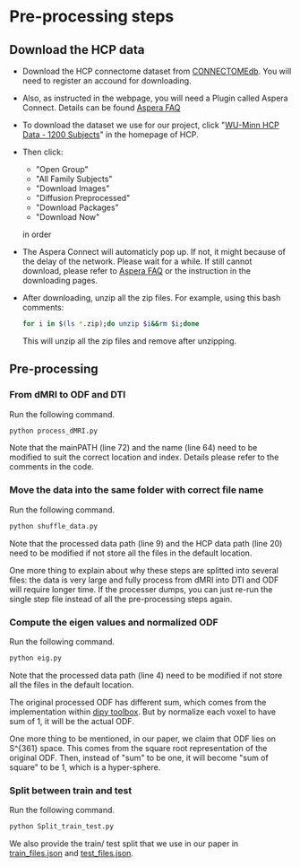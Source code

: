 # Pre-processing steps
## Download the HCP data
- Download the HCP connectome dataset from [CONNECTOMEdb](https://db.humanconnectome.org/). 
You will need to register an accound for downloading.

- Also, as instructed in the webpage, you will need a Plugin called Aspera Connect. Details can be found [Aspera FAQ](http://humanconnectome.org/documentation/connectomeDB/downloading/installing-aspera.html)

- To download the dataset we use for our project, click "[WU-Minn HCP Data - 1200 Subjects](https://db.humanconnectome.org/data/projects/HCP_1200)" in the homepage of HCP. 

- Then click:
  - "Open Group" 
  - "All Family Subjects" 
  - "Download Images" 
  - "Diffusion Preprocessed" 
  - "Download Packages" 
  - "Download Now"
  
  in order

- The Aspera Connect will automaticly pop up. If not, it might because of the delay of the network. Please wait for a while. If still cannot download, please refer to [Aspera FAQ](http://humanconnectome.org/documentation/connectomeDB/downloading/installing-aspera.html) or the instruction in the downloading pages. 

- After downloading, unzip all the zip files. For example, using this bash comments:

  ``` bash
  for i in $(ls *.zip);do unzip $i&&rm $i;done
  ```
  
  This will unzip all the zip files and remove after unzipping.

## Pre-processing
### From dMRI to ODF and DTI
Run the following command. 
``` bash
python process_dMRI.py
```
Note that the mainPATH (line 72) and the name (line 64) need to be modified to suit the correct location and index. Details please refer to the comments in the code.

### Move the data into the same folder with correct file name
Run the following command. 
``` bash
python shuffle_data.py
```
Note that the processed data path (line 9) and the HCP data path (line 20) need to be modified if not store all the files in the default location.

One more thing to explain about why these steps are splitted into several files: the data is very large and fully process from dMRI into DTI and ODF will require longer time. If the processer dumps, you can just re-run the single step file instead of all the pre-processing steps again.

### Compute the eigen values and normalized ODF
Run the following command. 
``` bash
python eig.py
```
Note that the processed data path (line 4) need to be modified if not store all the files in the default location.

The original processed ODF has different sum, which comes from the implementation within [dipy toolbox](https://dipy.org). But by normalize each voxel to have sum of 1, it will be the actual ODF.

One more thing to be mentioned, in our paper, we claim that ODF lies on S^{361} space. This comes from the square root representation of the original ODF. Then, instead of "sum" to be one, it will become "sum of square" to be 1, which is a hyper-sphere.

### Split between train and test
Run the following command. 
``` bash
python Split_train_test.py
```
We also provide the train/ test split that we use in our paper in [train_files.json](train_files.json) and [test_files.json](test_files.json).










